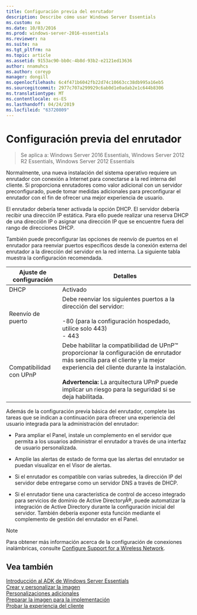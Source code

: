 ```yaml
---
title: Configuración previa del enrutador
description: Describe cómo usar Windows Server Essentials
ms.custom: na
ms.date: 10/03/2016
ms.prod: windows-server-2016-essentials
ms.reviewer: na
ms.suite: na
ms.tgt_pltfrm: na
ms.topic: article
ms.assetid: 9153ac90-bb0c-4b8d-93b2-e2121ed13636
author: nnamuhcs
ms.author: coreyp
manager: dongill
ms.openlocfilehash: 6c4f471b6042fb22d74c10663cc38db995a16eb5
ms.sourcegitcommit: 2977c707a299929c6ab0d1e0adab2e1c644b8306
ms.translationtype: MT
ms.contentlocale: es-ES
ms.lasthandoff: 04/24/2019
ms.locfileid: "63720809"
---
```

# <a name="preconfiguring-a-router"></a>Configuración previa del enrutador

>Se aplica a: Windows Server 2016 Essentials, Windows Server 2012 R2 Essentials, Windows Server 2012 Essentials

Normalmente, una nueva instalación del sistema operativo requiere un enrutador con conexión a Internet para conectarse a la red interna del cliente. Si proporciona enrutadores como valor adicional con un servidor preconfigurado, puede tomar medidas adicionales para preconfigurar el enrutador con el fin de ofrecer una mejor experiencia de usuario.  
  
 El enrutador debería tener activada la opción DHCP. El servidor debería recibir una dirección IP estática. Para ello puede realizar una reserva DHCP de una dirección IP o asignar una dirección IP que se encuentre fuera del rango de direcciones DHCP.  
  
 También puede preconfigurar las opciones de reenvío de puertos en el enrutador para reenviar puertos específicos desde la conexión externa del enrutador a la dirección del servidor en la red interna. La siguiente tabla muestra la configuración recomendada.  
  
|Ajuste de configuración|Detalles|  
|---------------------------|-------------|  
|DHCP|Activado|  
|Reenvío de puerto|Debe reenviar los siguientes puertos a la dirección del servidor:<br /><br /> -80 (para la configuración hospedado, utilice solo 443)<br />-   443|  
|Compatibilidad con UPnP|Debe habilitar la compatibilidad de UPnP™ proporcionar la configuración de enrutador más sencilla para el cliente y la mejor experiencia del cliente durante la instalación.<br /><br /> **Advertencia:** La arquitectura UPnP puede implicar un riesgo para la seguridad si se deja habilitada.|  
  
 Además de la configuración previa básica del enrutador, complete las tareas que se indican a continuación para ofrecer una experiencia del usuario integrada para la administración del enrutador:  
  
-   Para ampliar el Panel, instale un complemento en el servidor que permita a los usuarios administrar el enrutador a través de una interfaz de usuario personalizada.  
  
-   Amplíe las alertas de estado de forma que las alertas del enrutador se puedan visualizar en el Visor de alertas.  
  
-   Si el enrutador es compatible con varias subredes, la dirección IP del servidor debe entregarse como un servidor DNS a través de DHCP.  
  
-   Si el enrutador tiene una característica de control de acceso integrado para servicios de dominio de Active DirectoryÂ®, puede automatizar la integración de Active Directory durante la configuración inicial del servidor. También debería exponer esta función mediante el complemento de gestión del enrutador en el Panel.  
  
> [!NOTE]
>  Para obtener más información acerca de la configuración de conexiones inalámbricas, consulte [Configure Support for a Wireless Network](Configure-Support-for-a-Wireless-Network.md).  
  
## <a name="see-also"></a>Vea también  
 [Introducción al ADK de Windows Server Essentials](Getting-Started-with-the-Windows-Server-Essentials-ADK.md)   
 [Crear y personalizar la imagen](Creating-and-Customizing-the-Image.md)   
 [Personalizaciones adicionales](Additional-Customizations.md)   
 [Preparar la imagen para la implementación](Preparing-the-Image-for-Deployment.md)   
 [Probar la experiencia del cliente](Testing-the-Customer-Experience.md)